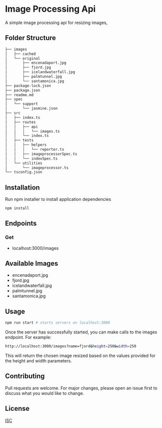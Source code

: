 
# Image Processing Api

A simple image processing api for resizing images,

## Folder Structure

```bash
├── images
│   ├── cached
│   └── original
│       ├── encenadaport.jpg
│       ├── fjord.jpg
│       ├── icelandwaterfall.jpg
│       ├── palmtunnel.jpg
│       └── santamonica.jpg
├── package-lock.json
├── package.json
├── readme.md
├── spec
│   └── support
│       └── jasmine.json
├── src
│   ├── index.ts
│   ├── routes
│   │   ├── api
│   │   │   └── images.ts
│   │   └── index.ts
│   ├── tests
│   │   ├── helpers
│   │   │   └── reporter.ts
│   │   ├── imageprocessorSpec.ts
│   │   └── indexSpec.ts
│   └── utilities
│       └── imageprocessor.ts
└── tsconfig.json
```

## Installation

Run npm installer to install application dependencies

```bash
npm install
```

## Endpoints

### Get 
* localhost:3000/images

## Available Images
* encenadaport.jpg
* fjord.jpg
* icelandwaterfall.jpg
* palmtunnel.jpg
* santamonica.jpg

## Usage

```bash
npm run start # starts servers on localhost:3000
```
Once the server has successfully started, you can make calls to the images endpoint. For example:

```bash
http://localhost:3000/images?name=fjord&height=250&width=250
```

This will return the chosen image resized based on the values provided for the height and width parameters.


## Contributing
Pull requests are welcome. For major changes, please open an issue first to discuss what you would like to change.


## License
[ISC](https://opensource.org/licenses/ISC)
